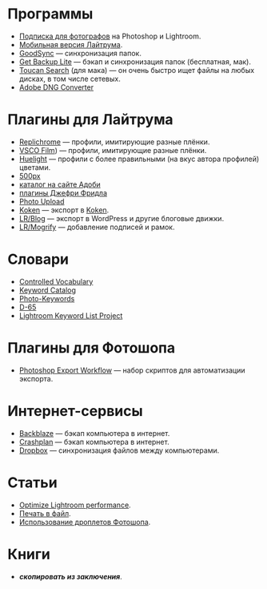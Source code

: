 # Программы

* [Подписка для фотографов](https://creative.adobe.com/plans/photography) на Photoshop и Lightroom.
* [Мобильная версия Лайтрума](http://www.adobe.com/ru/products/lightroom-mobile.html).
* [GoodSync](http://www.goodsync.com/?affid=sapeg) — синхронизация папок.
* [Get Backup Lite](https://itunes.apple.com/ru/app/get-backup-lite/id406345582?mt=12&at=11lSmP) — бэкап и синхронизация папок (бесплатная, мак).
* [Toucan Search](https://itunes.apple.com/us/app/toucan-search/id427105394?mt=12&at=11lSmP) (для мака) — он очень быстро ищет файлы на любых дисках, в том числе сетевых.
* [Adobe DNG Converter](http://www.adobe.com/support/downloads/product.jsp?product=106&platform=Mac)

# Плагины для Лайтрума

* [Replichrome](http://www.gettotallyrad.com/replichrome/) — профили, имитирующие разные плёнки.
* [VSCO Film](http://vsco.co/film)) — профили, имитирующие разные плёнки.
* [Huelight](http://www.colorfidelity.com/) — профили с более правильными (на вкус автора профилей) цветами.
* [500px](http://500px.com/lightroom)
* [каталог на сайте Адоби](https://creative.adobe.com/addons?pp=pslr)
* [плагины Джефри Фридла](http://regex.info/blog/lightroom-goodies)
* [Photo Upload](http://www.newpproducts.com/?page_id=3306)
* [Koken](https://store.koken.me/lightroom/koken-publish-service) — экспорт в [Koken](http://koken.me/).
* [LR/Blog](http://www.photographers-toolbox.com/products/lrblog.php) — экспорт в WordPress и другие блоговые движки.
* [LR/Mogrify](http://www.photographers-toolbox.com/products/lrmogrify2.php) — добавление подписей и рамок.

# Словари

* [Controlled Vocabulary](http://www.controlledvocabulary.com/products/lightroom.html)
* [Keyword Catalog](http://www.keyword-catalog.com/)
* [Photo-Keywords](http://www.photo-keywords.com/)
* [D-65](http://www.d-65.com/downloads.html)
* [Lightroom Keyword List Project](http://lightroom-keyword-list-project.blogspot.gr/)

# Плагины для Фотошопа

* [Photoshop Export Workflow](http://sapegin.ru/projects/pew) — набор скриптов для автоматизации экспорта.

# Интернет-сервисы

* [Backblaze](https://secure.backblaze.com/r/00537b) — бэкап компьютера в интернет.
* [Crashplan](http://www.code42.com/crashplan/) — бэкап компьютера в интернет.
* [Dropbox](https://db.tt/PfXe5Q2y) — синхронизация файлов между компьютерами.

# Статьи

* [Optimize Lightroom performance](http://helpx.adobe.com/lightroom/kb/optimize-performance-lightroom.html).
* [Печать в файл](http://digital-photography-school.com/output-from-lightroom-to-your-blog/).
* [Использование дроплетов Фотошопа](http://thecameraforum.com/droplets-photoshop-automation-lightroom/).

# Книги

* ***скопировать из заключения***.
